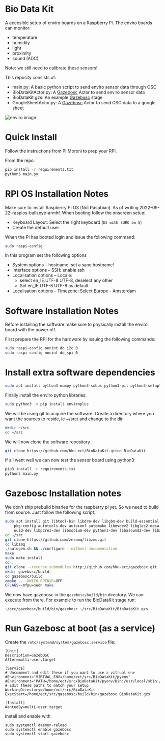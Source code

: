 # Bio Data Kit

A accesible setup of enviro boards on a Raspberry Pi. The enviro boards can monitor:

* temperature
* humidity
* light
* proximity
* sound (ADC)

Note: we still need to calibrate these sensors!

This reposity consists of:

* main.py: A basic python script to send enviro sensor data through OSC
* BioDataKitActor.py: A [Gazebosc](https://github.com/hku-ect/gazebosc) Actor to send enviro sensor data
* BioDataKit.gzs: An example [Gazebosc](https://github.com/hku-ect/gazebosc) stage
* GoogleSheetActor.py: A [Gazebosc](https://github.com/hku-ect/gazebosc)  Actor to send OSC data to a google sheet

![enviro image](https://cdn.shopify.com/s/files/1/0174/1800/products/Enviro-Plus-pHAT-on-white-2_192x192.jpg?v=1573820030)

# Quick Install

Follow the instructions from Pi Moroni to prep your RPI.

From the repo:

```bash
pip install -r requirements.txt
python3 main.py
```

# RPI OS Installation Notes

Make sure to install Raspberry Pi OS (Not Raspbian). As of writing 2022-09-22-raspios-bullseye-armhf.
When booting follow the onscreen setup:

 * Keyboard Layout: Select the right keyboard (`US with EURO on 5`)
 * Create the default user

When the PI has booted login and issue the following command:

```bash
sudo raspi-config
```

In this program set the following options

* System options – hostname: set a sane hostname!
* Interface options – SSH: enable ssh
* Localisation options – Locale: 
  * select en_IE.UTF-8 UTF-8, deselect any other
  * Set en_IE.UTF-8 UTF-8 as default
* Localisation options – Timezone: Select Europe - Amsterdam

# Software Installation Notes

Before installing the software make sure to physically install the enviro board with the power off.

First prepare the RPI for the hardware by issuing the following commands:

```bash
sudo raspi-config nonint do_i2c 0
sudo raspi-config nonint do_spi 0
```

# Install extra software dependencies

```bash
sudo apt install python3-numpy python3-smbus python3-pil python3-setuptools python3-pip git
```

Finally install the enviro python libraries:

```bash
sudo python3 -m pip install enviroplus
```

We will be using git to acquire the software. Create a directory where you want the sources to reside, ie ~/src/ and change to the dir

```bash
mkdir ~/src
cd ~/src
```

We will now clone the software repository

```bash
git clone https://github.com/hku-ect/BioDataKit.gitcd BioDataKit
```

If all went well we can now test the sensor board using python3:

```bash
pip3 install -r requirements.txt
python3 main.py
```

# Gazebosc Installation notes

We don't ship prebuild binaries for the raspberry pi yet. So we need to build from source. Just follow the following script:

```bash
sudo apt install git libtool-bin libdrm-dev libgbm-dev build-essential libtool-bin cmake \
    pkg-config autotools-dev autoconf automake libevdev2 libgles2-mesa-dev \
    uuid-dev libpcre3-dev libsodium-dev python3-dev libasound2-dev libxext-dev
cd ~/src
git clone https://github.com/zeromq/libzmq.git
cd libzmq
./autogen.sh && ./configure --without-documentation
make
sudo make install
cd ..
git clone --recurse-submodules http://github.com/hku-ect/gazebosc.git
mkdir gazebosc/build
cd gazebosc/build
cmake .. -DWITH_OPENVR=OFF 
CFLAGS=-mfpu=neon make
```

We now have gazebosc in the `gazebosc/build/bin` directory. We can execute from there. For example to run the BioDataKit stage run:

```
~/src/gazebosc/build/bin/gazebosc ~/src/BioDataKit/BioDataKit.gzs
```
# Run Gazebosc at boot (as a service)

Create the `/etc/systemd/system/gazebosc.service` file:

```
[Unit]
Description=GazebOSC
After=multi-user.target

[Service]
# Uncomment and edit these if you want to use a vitrual env
#Environment="VIRTUAL_ENV=/home/ect/src/BioDataKit/pyenv"
#Environment="PATH=/home/ect/src/BioDataKit/pyenv/bin:/usr/local/sbin:/usr/local/bin:/usr/sbin:/usr/bin:/sbin:/bin:/usr/local/games:/usr/games"
# Edit these paths to match your setup
WorkingDirectory=/home/ect/src/BioDataKit
ExecStart=/home/ect/src/gazebosc/build/bin/gazebosc BioDataKit.gzs

[Install]
WantedBy=multi-user.target
```
Install and enable with:
```
sudo systemctl daemon-reload
sudo systemctl enable gazebosc
sudo systemctl start gazebosc
```
